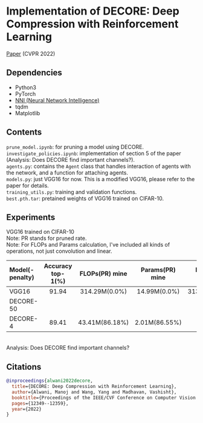 # Implementation of DECORE: Deep Compression with Reinforcement Learning

[Paper](https://openaccess.thecvf.com/content/CVPR2022/papers/Alwani_DECORE_Deep_Compression_With_Reinforcement_Learning_CVPR_2022_paper.pdf) (CVPR 2022)  

## Dependencies  
* Python3  
* PyTorch
* [NNI (Neural Network Intelligence)](https://nni.readthedocs.io/en/stable/)
* tqdm
* Matplotlib


## Contents

```prune_model.ipynb```: for pruning a model using DECORE.  
```investigate_policies.ipynb```: implementation of section 5 of the paper (Analysis: Does DECORE find important channels?).  
```agents.py```: contains the `Agent` class that handles interaction of agents with the network, and a function for attaching agents.  
```models.py```: just VGG16 for now. This is a modified VGG16, please refer to the paper for details.  
```training_utils.py```: training and validation functions.  
```best.pth.tar```: pretained weights of VGG16 trained on CIFAR-10. 


## Experiments

VGG16 trained on CIFAR-10  
Note: PR stands for pruned rate.  
Note: For FLOPs and Params calculation, I've included all kinds of operations, not just convolution and linear. 

| Model(-penalty) | Accuracy top-1(%) | FLOPs(PR) mine | Params(PR) mine|  FLOPs(PR) paper  |  Params(PR) paper |
|:----------------|:-----------------:|:--------------:|:--------------:|:-----------------:|:-----------------:|          
| VGG16           | 91.94             | 314.29M(0.0%)  | 14.99M(0.0%)   | 313.73M(0.0%)     | 14.98M(0.0%)      |  
| DECORE-50       |                   |                |                |                   |                   |    
| DECORE-4        | 89.41             | 43.41M(86.18%) | 2.01M(86.55%)  | -                 | -                 |    

&nbsp;    
Analysis: Does DECORE find important channels?



## Citations

```bibtex
@inproceedings{alwani2022decore,
  title={DECORE: Deep Compression with Reinforcement Learning},
  author={Alwani, Manoj and Wang, Yang and Madhavan, Vashisht},
  booktitle={Proceedings of the IEEE/CVF Conference on Computer Vision and Pattern Recognition},
  pages={12349--12359},
  year={2022}
}
```
